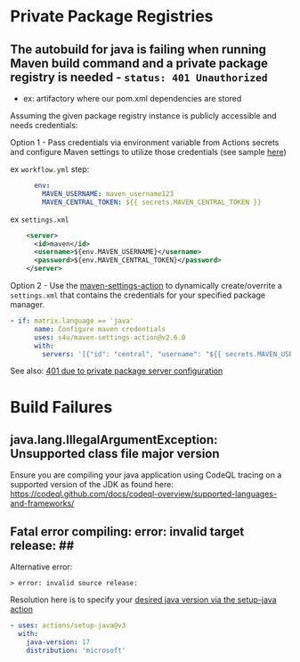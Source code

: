 
# Private Package Registries

## The autobuild for java is failing when running Maven build command and a private package registry is needed - `status: 401 Unauthorized `
- ex: artifactory where our pom.xml dependencies are stored

Assuming the given package registry instance is publicly accessible and needs credentials:

Option 1 - Pass credentials via environment variable from Actions secrets and configure Maven settings to utilize those credentials (see sample [here](https://github.com/actions/setup-java/blob/main/docs/advanced-usage.md#yaml-example))

ex `workflow.yml` step:
```yml
      env:
        MAVEN_USERNAME: maven_username123
        MAVEN_CENTRAL_TOKEN: ${{ secrets.MAVEN_CENTRAL_TOKEN }}
```

ex `settings.xml`
```xml
    <server>
      <id>maven</id>
      <username>${env.MAVEN_USERNAME}</username>
      <password>${env.MAVEN_CENTRAL_TOKEN}</password>
    </server>
```

Option 2 - Use the [maven-settings-action](https://github.com/s4u/maven-settings-action) to dynamically create/overrite a `settings.xml` that contains the credentials for your specified package manager.

```yml
- if: matrix.language == 'java'
      name: Configure maven credentials
      uses: s4u/maven-settings-action@v2.6.0
      with:
        servers: '[{"id": "central", "username": "${{ secrets.MAVEN_USERNAME }}", "password": "${{ secrets.MAVEN_CENTRAL_TOKEN }}"}]'
```

See also: [401 due to private package server configuration](compiled-languages.md#401-due-to-private-package-server-configuration)

# Build Failures

## java.lang.IllegalArgumentException: Unsupported class file major version ##

Ensure you are compiling your java application using CodeQL tracing on a supported version of the JDK as found here: https://codeql.github.com/docs/codeql-overview/supported-languages-and-frameworks/

## Fatal error compiling: error: invalid target release: \## 

Alternative error:  
```
> error: invalid source release:
```

Resolution here is to specify your [desired java version via the setup-java action](https://github.com/actions/setup-java#supported-version-syntax)
```yml
- uses: actions/setup-java@v3
  with:
    java-version: 17
    distribution: 'microsoft'
```
